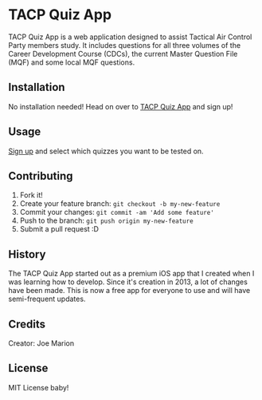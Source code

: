 # TACP Quiz App

TACP Quiz App is a web application designed to assist Tactical Air Control Party members study. It includes questions for all three volumes of the Career Development Course (CDCs), the current Master Question File (MQF) and some local MQF questions.


## Installation

No installation needed! Head on over to [TACP Quiz App](https://www.tacpquizapp.com) and sign up!

## Usage

[Sign up](https://www.tacpquizapp.com/signup) and select which quizzes you want to be tested on.

## Contributing

1. Fork it!
2. Create your feature branch: `git checkout -b my-new-feature`
3. Commit your changes: `git commit -am 'Add some feature'`
4. Push to the branch: `git push origin my-new-feature`
5. Submit a pull request :D

## History

The TACP Quiz App started out as a premium iOS app that I created when I was learning how to develop. Since it's creation in 2013, a lot of changes have been made. This is now a free app for everyone to use and will have semi-frequent updates.

## Credits

Creator: Joe Marion

## License

MIT License baby!
